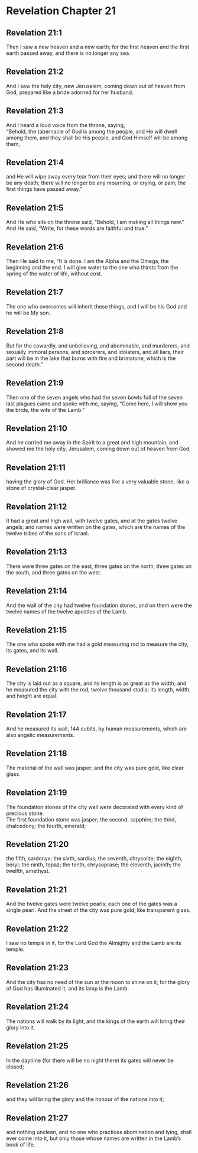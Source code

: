 # Revelation Chapter 21

## Revelation 21:1

Then I saw a new heaven and a new earth; for the first heaven and the first earth passed away, and there is no longer any sea.

## Revelation 21:2

And I saw the holy city, new Jerusalem, coming down out of heaven from God, prepared like a bride adorned for her husband.

## Revelation 21:3

And I heard a loud voice from the throne, saying,  
“Behold, the tabernacle of God is among the people, and He will dwell among them, and they shall be His people, and God Himself will be among them,

## Revelation 21:4

and He will wipe away every tear from their eyes; and there will no longer be any death; there will no longer be any mourning, or crying, or pain; the first things have passed away.”

## Revelation 21:5

And He who sits on the throne said, “Behold, I am making all things new.” And He said, “Write, for these words are faithful and true.”

## Revelation 21:6

Then He said to me, “It is done. I am the Alpha and the Omega, the beginning and the end. I will give water to the one who thirsts from the spring of the water of life, without cost.

## Revelation 21:7

The one who overcomes will inherit these things, and I will be his God and he will be My son.

## Revelation 21:8

But for the cowardly, and unbelieving, and abominable, and murderers, and sexually immoral persons, and sorcerers, and idolaters, and all liars, their part will be in the lake that burns with fire and brimstone, which is the second death.”

## Revelation 21:9

Then one of the seven angels who had the seven bowls full of the seven last plagues came and spoke with me, saying, “Come here, I will show you the bride, the wife of the Lamb.”

## Revelation 21:10

And he carried me away in the Spirit to a great and high mountain, and showed me the holy city, Jerusalem, coming down out of heaven from God,

## Revelation 21:11

having the glory of God. Her brilliance was like a very valuable stone, like a stone of crystal-clear jasper.

## Revelation 21:12

It had a great and high wall, with twelve gates, and at the gates twelve angels; and names were written on the gates, which are the names of the twelve tribes of the sons of Israel.

## Revelation 21:13

There were three gates on the east, three gates on the north, three gates on the south, and three gates on the west.

## Revelation 21:14

And the wall of the city had twelve foundation stones, and on them were the twelve names of the twelve apostles of the Lamb.

## Revelation 21:15

The one who spoke with me had a gold measuring rod to measure the city, its gates, and its wall.

## Revelation 21:16

The city is laid out as a square, and its length is as great as the width; and he measured the city with the rod, twelve thousand stadia; its length, width, and height are equal.

## Revelation 21:17

And he measured its wall, 144 cubits, by human measurements, which are also angelic measurements.

## Revelation 21:18

The material of the wall was jasper; and the city was pure gold, like clear glass.

## Revelation 21:19

The foundation stones of the city wall were decorated with every kind of precious stone.  
The first foundation stone was jasper; the second, sapphire; the third, chalcedony; the fourth, emerald;

## Revelation 21:20

the fifth, sardonyx; the sixth, sardius; the seventh, chrysolite; the eighth, beryl; the ninth, topaz; the tenth, chrysoprase; the eleventh, jacinth; the twelfth, amethyst.

## Revelation 21:21

And the twelve gates were twelve pearls; each one of the gates was a single pearl. And the street of the city was pure gold, like transparent glass.

## Revelation 21:22

I saw no temple in it, for the Lord God the Almighty and the Lamb are its temple.

## Revelation 21:23

And the city has no need of the sun or the moon to shine on it, for the glory of God has illuminated it, and its lamp is the Lamb.

## Revelation 21:24

The nations will walk by its light, and the kings of the earth will bring their glory into it.

## Revelation 21:25

In the daytime (for there will be no night there) its gates will never be closed;

## Revelation 21:26

and they will bring the glory and the honour of the nations into it;

## Revelation 21:27

and nothing unclean, and no one who practices abomination and lying, shall ever come into it, but only those whose names are written in the Lamb’s book of life.
